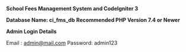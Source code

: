 **School Fees Management System and CodeIgniter 3**

**Database Name: ci_fms_db**
**Recommended PHP Version 7.4 or Newer**



**Admin Login Details** 

Email   : admin@mail.com
Password: admin123
